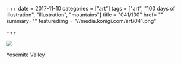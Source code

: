 +++
date = 2017-11-10
categories = ["art"]
tags = ["art", "100 days of illustration", "illustration", "mountains"]
title = "041/100"
href= ""
summary=""
featuredimg = "//media.konigi.com/art/041.png"

+++

<img src="//media.konigi.com/art/041.png" />

Yosemite Valley
